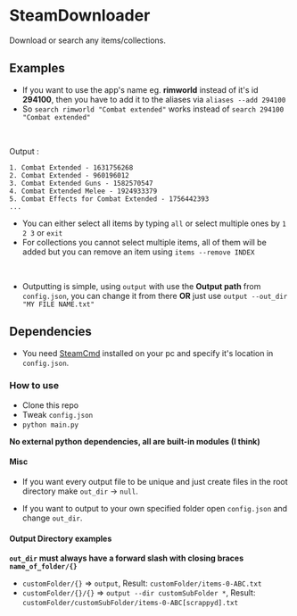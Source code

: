 # SteamDownloader

Download or search any items/collections.

## Examples

- If you want to use the app's name eg. **rimworld** instead of it's id **294100**, then you have to add it to the aliases via `aliases --add 294100`
- So `search rimworld "Combat extended"` works instead of `search 294100 "Combat extended"`

<br />

Output :

```
1. Combat Extended - 1631756268
2. Combat Extended - 960196012
3. Combat Extended Guns - 1582570547
4. Combat Extended Melee - 1924933379
5. Combat Effects for Combat Extended - 1756442393
...
```

- You can either select all items by typing `all` or select multiple ones by `1 2 3` or `exit`
- For collections you cannot select multiple items, all of them will be added but you can remove an item using `items --remove INDEX`

<br />

- Outputting is simple, using `output` with use the **Output path** from `config.json`, you can change it from there **OR** just use `output --out_dir "MY FILE NAME.txt"`

## Dependencies

- You need [SteamCmd](https://developer.valvesoftware.com/wiki/SteamCMD#Downloading_SteamCMD) installed on your pc and specify it's location in `config.json`.

### How to use

- Clone this repo
- Tweak `config.json`
- `python main.py`

**No external python dependencies, all are built-in modules (I think)**

#### Misc

- If you want every output file to be unique and just create files in the root directory make `out_dir` -> `null`.

- If you want to output to your own specified folder open `config.json` and change `out_dir`.

#### Output Directory examples

**`out_dir` must always have a forward slash with closing braces `name_of_folder/{}`**

- `customFolder/{}` => `output`, Result: `customFolder/items-0-ABC.txt`
- `customFolder/{}/{}` => `output --dir customSubFolder *`, Result: `customFolder/customSubFolder/items-0-ABC[scrappyd].txt`

